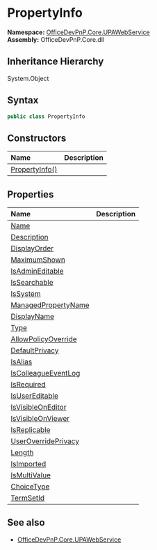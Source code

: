# PropertyInfo
  

**Namespace:** [OfficeDevPnP.Core.UPAWebService](OfficeDevPnP.Core.UPAWebService.md)  
**Assembly:** OfficeDevPnP.Core.dll  
## Inheritance Hierarchy
System.Object  

## Syntax
```C#
public class PropertyInfo
```
## Constructors
|**Name**|**Description**|
|:-----|:-----|
| [PropertyInfo()](OfficeDevPnP.Core.UPAWebService.PropertyInfo.ctor1.md) | 
## Properties
|**Name**|**Description**|
|:-----|:-----|
| [Name](OfficeDevPnP.Core.UPAWebService.PropertyInfo.Name.md) | 
| [Description](OfficeDevPnP.Core.UPAWebService.PropertyInfo.Description.md) | 
| [DisplayOrder](OfficeDevPnP.Core.UPAWebService.PropertyInfo.DisplayOrder.md) | 
| [MaximumShown](OfficeDevPnP.Core.UPAWebService.PropertyInfo.MaximumShown.md) | 
| [IsAdminEditable](OfficeDevPnP.Core.UPAWebService.PropertyInfo.IsAdminEditable.md) | 
| [IsSearchable](OfficeDevPnP.Core.UPAWebService.PropertyInfo.IsSearchable.md) | 
| [IsSystem](OfficeDevPnP.Core.UPAWebService.PropertyInfo.IsSystem.md) | 
| [ManagedPropertyName](OfficeDevPnP.Core.UPAWebService.PropertyInfo.ManagedPropertyName.md) | 
| [DisplayName](OfficeDevPnP.Core.UPAWebService.PropertyInfo.DisplayName.md) | 
| [Type](OfficeDevPnP.Core.UPAWebService.PropertyInfo.Type.md) | 
| [AllowPolicyOverride](OfficeDevPnP.Core.UPAWebService.PropertyInfo.AllowPolicyOverride.md) | 
| [DefaultPrivacy](OfficeDevPnP.Core.UPAWebService.PropertyInfo.DefaultPrivacy.md) | 
| [IsAlias](OfficeDevPnP.Core.UPAWebService.PropertyInfo.IsAlias.md) | 
| [IsColleagueEventLog](OfficeDevPnP.Core.UPAWebService.PropertyInfo.IsColleagueEventLog.md) | 
| [IsRequired](OfficeDevPnP.Core.UPAWebService.PropertyInfo.IsRequired.md) | 
| [IsUserEditable](OfficeDevPnP.Core.UPAWebService.PropertyInfo.IsUserEditable.md) | 
| [IsVisibleOnEditor](OfficeDevPnP.Core.UPAWebService.PropertyInfo.IsVisibleOnEditor.md) | 
| [IsVisibleOnViewer](OfficeDevPnP.Core.UPAWebService.PropertyInfo.IsVisibleOnViewer.md) | 
| [IsReplicable](OfficeDevPnP.Core.UPAWebService.PropertyInfo.IsReplicable.md) | 
| [UserOverridePrivacy](OfficeDevPnP.Core.UPAWebService.PropertyInfo.UserOverridePrivacy.md) | 
| [Length](OfficeDevPnP.Core.UPAWebService.PropertyInfo.Length.md) | 
| [IsImported](OfficeDevPnP.Core.UPAWebService.PropertyInfo.IsImported.md) | 
| [IsMultiValue](OfficeDevPnP.Core.UPAWebService.PropertyInfo.IsMultiValue.md) | 
| [ChoiceType](OfficeDevPnP.Core.UPAWebService.PropertyInfo.ChoiceType.md) | 
| [TermSetId](OfficeDevPnP.Core.UPAWebService.PropertyInfo.TermSetId.md) | 
## See also
- [OfficeDevPnP.Core.UPAWebService](OfficeDevPnP.Core.UPAWebService.md)
